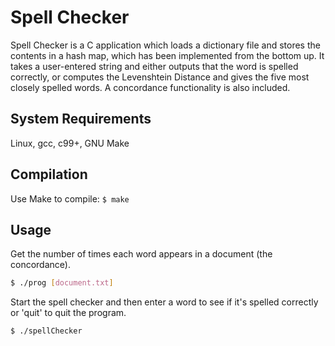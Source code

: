 # Spell Checker

Spell Checker is a C application which loads a dictionary file and stores the contents in a hash map, which has been implemented from the bottom up. It takes a user-entered string and either outputs that the word is spelled correctly, or computes the Levenshtein Distance and gives the five most closely spelled words. A concordance functionality is also included.

## System Requirements

Linux, gcc, c99+, GNU Make

## Compilation

Use Make to compile: `$ make`

## Usage

Get the number of times each word appears in a document (the concordance).
```bash
$ ./prog [document.txt]
```
Start the spell checker and then enter a word to see if it's spelled correctly or 'quit' to quit the program.
```bash
$ ./spellChecker
```
